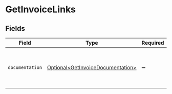 # GetInvoiceLinks


## Fields

| Field                                                                                | Type                                                                                 | Required                                                                             | Description                                                                          |
| ------------------------------------------------------------------------------------ | ------------------------------------------------------------------------------------ | ------------------------------------------------------------------------------------ | ------------------------------------------------------------------------------------ |
| `documentation`                                                                      | [Optional\<GetInvoiceDocumentation>](../../models/errors/GetInvoiceDocumentation.md) | :heavy_minus_sign:                                                                   | The URL to the generic Mollie API error handling guide.                              |